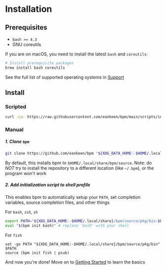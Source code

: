 # Installation

## Prerequisites

- `bash >= 4.3`
- GNU coreutils

If you are on macOS, you need to install the latest `bash` and `coreutils`:

```sh
# Install prerequisite packages
brew install bash coreutils
```

See the full list of supported operating systems in [Support](./support.md)

## Install

### Scripted

```sh
curl -Lo- https://raw.githubusercontent.com/eankeen/bpm/main/scripts/install.sh | bash
```

### Manual

##### 1. Clone `bpm`

```sh
git clone https://github.com/eankeen/bpm "${XDG_DATA_HOME:-$HOME/.local/share}/bpm/source"
```

By default, this installs bpm to `$HOME/.local/share/bpm/source`. Note: do _NOT_ try to install the repository to a different location (like `~/.bpm`), or the program won't work

##### 2. Add initialization script to shell profile

This enables bpm to automatically setup your `PATH`, set completion variables, source completion files, and other things


For `bash`, `zsh`, `sh`

```sh
export PATH="${XDG_DATA_HOME:-$HOME/.local/share}/bpm/source/pkg/bin:$PATH"
eval "$(bpm init bash)" # replace 'bash' with your shell
```

For `fish`

```fish
set -gx PATH "${XDG_DATA_HOME:-$HOME/.local/share}/bpm/source/pkg/bin" $PATH
source (bpm init fish | psub)
```

And now you're done! Move on to [Getting Started](./getting-started.md) to learn the basics
